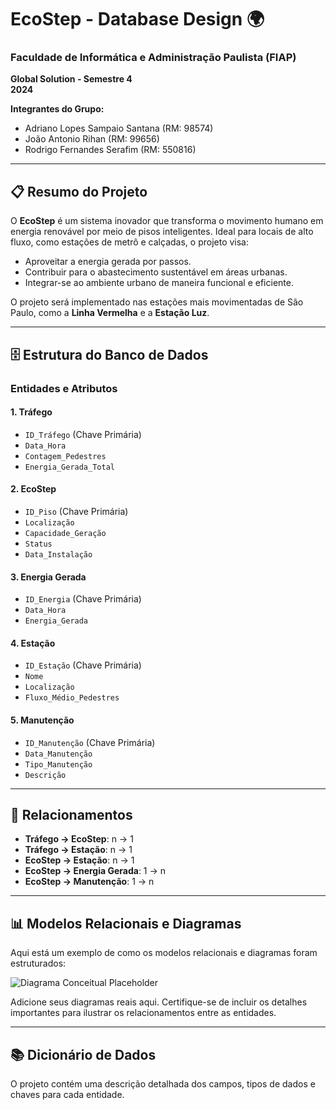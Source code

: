 # EcoStep - Database Design 🌍

### Faculdade de Informática e Administração Paulista (FIAP)  
**Global Solution - Semestre 4**  
**2024**  

**Integrantes do Grupo:**  
- Adriano Lopes Sampaio Santana (RM: 98574)  
- João Antonio Rihan (RM: 99656)  
- Rodrigo Fernandes Serafim (RM: 550816)  

---

## 📋 Resumo do Projeto  
O **EcoStep** é um sistema inovador que transforma o movimento humano em energia renovável por meio de pisos inteligentes. Ideal para locais de alto fluxo, como estações de metrô e calçadas, o projeto visa:  
- Aproveitar a energia gerada por passos.  
- Contribuir para o abastecimento sustentável em áreas urbanas.  
- Integrar-se ao ambiente urbano de maneira funcional e eficiente.  

O projeto será implementado nas estações mais movimentadas de São Paulo, como a **Linha Vermelha** e a **Estação Luz**.

---

## 🗄️ Estrutura do Banco de Dados  

### **Entidades e Atributos**  
#### 1. **Tráfego**  
- `ID_Tráfego` (Chave Primária)  
- `Data_Hora`  
- `Contagem_Pedestres`  
- `Energia_Gerada_Total`  

#### 2. **EcoStep**  
- `ID_Piso` (Chave Primária)  
- `Localização`  
- `Capacidade_Geração`  
- `Status`  
- `Data_Instalação`  

#### 3. **Energia Gerada**  
- `ID_Energia` (Chave Primária)  
- `Data_Hora`  
- `Energia_Gerada`  

#### 4. **Estação**  
- `ID_Estação` (Chave Primária)  
- `Nome`  
- `Localização`  
- `Fluxo_Médio_Pedestres`  

#### 5. **Manutenção**  
- `ID_Manutenção` (Chave Primária)  
- `Data_Manutenção`  
- `Tipo_Manutenção`  
- `Descrição`  

---

## 🔗 Relacionamentos  
- **Tráfego → EcoStep**: n → 1  
- **Tráfego → Estação**: n → 1  
- **EcoStep → Estação**: n → 1  
- **EcoStep → Energia Gerada**: 1 → n  
- **EcoStep → Manutenção**: 1 → n  

---

## 📊 Modelos Relacionais e Diagramas  
Aqui está um exemplo de como os modelos relacionais e diagramas foram estruturados:  

![Diagrama Conceitual Placeholder](https://via.placeholder.com/800x400?text=Diagrama+Conceitual+EcoStep)  

Adicione seus diagramas reais aqui. Certifique-se de incluir os detalhes importantes para ilustrar os relacionamentos entre as entidades.  

---

## 📚 Dicionário de Dados  
O projeto contém uma descrição detalhada dos campos, tipos de dados e chaves para cada entidade.
